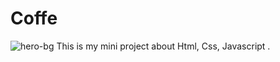 # Coffe
![hero-bg](https://github.com/monikaengineering/Coffe/assets/105910969/46a94753-8387-41ce-9f23-cd900854cb81)
This is my mini project about Html, Css, Javascript .
